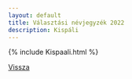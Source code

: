 ```yaml
---
layout: default
title: Választási névjegyzék 2022
description: Kispáli
---
```


{% include Kispaali.html %}

[Vissza](./)